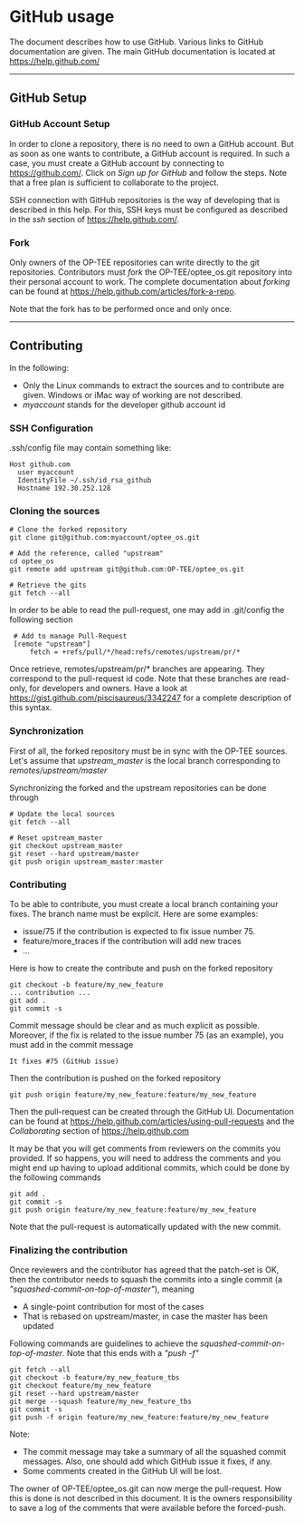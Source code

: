 GitHub usage
============

The document describes how to use GitHub. Various links to GitHub
documentation are given. The main GitHub  documentation is located
at <a href="https://help.github.com/">https://help.github.com/</a>


-----------------------------------------------------------------


GitHub Setup
------------

### GitHub Account Setup

In order to clone a repository, there is no need to own a GitHub 
account. But as soon as one wants to contribute, a GitHub account 
is required. In such a case, you must create a GitHub account 
by connecting to
<a href="https://github.com/">https://github.com/</a>.
Click on *Sign up for GitHub* and follow the steps.
Note that a free plan is sufficient to collaborate to the project.

SSH connection with GitHub repositories is the way of developing that
is described in this help. For this, SSH keys must be configured as
described in the *ssh* section of
<a href="https://help.github.com/">https://help.github.com/</a>.


### Fork

Only owners of the OP-TEE repositories can write directly to the git
repositories. Contributors must *fork* the OP-TEE/optee_os.git repository
into their personal account to work. The complete documentation about *forking*
can be found at
<a href="https://help.github.com/articles/fork-a-repo">https://help.github.com/articles/fork-a-repo</a>.

Note that the fork has to be performed once and only once.


-----------------------------------------------------------------


Contributing
------------
In the following:

* Only the Linux commands to extract the sources and to
  contribute are given. Windows or iMac way of working are not described.
* *myaccount* stands for the developer github account id

### SSH Configuration
.ssh/config file may contain something like:

	Host github.com 
	  user myaccount
	  IdentityFile ~/.ssh/id_rsa_github
	  Hostname 192.30.252.128

### Cloning the sources
	# Clone the forked repository
	git clone git@github.com:myaccount/optee_os.git

	# Add the reference, called "upstream"
	cd optee_os
	git remote add upstream git@github.com:OP-TEE/optee_os.git

	# Retrieve the gits
	git fetch --all

In order to be able to read the pull-request, one may add
in .git/config the following section

     # Add to manage Pull-Request
     [remote "upstream"]
         fetch = +refs/pull/*/head:refs/remotes/upstream/pr/*

Once retrieve, remotes/upstream/pr/* branches are appearing. They
correspond to the pull-request id code. Note that these branches
are read-only, for developers and owners. Have a look at
<a href="https://gist.github.com/piscisaureus/3342247">https://gist.github.com/piscisaureus/3342247</a>
for a complete description of this syntax.

### Synchronization

First of all, the forked repository must be in sync with the OP-TEE
sources. Let's assume that *upstream_master* is the local branch corresponding to *remotes/upstream/master*

Synchronizing the forked and the upstream repositories can be done through

	# Update the local sources
	git fetch --all

	# Reset upstream_master
	git checkout upstream_master
	git reset --hard upstream/master
	git push origin upstream_master:master

### Contributing

To be able to contribute, you must create a local branch containing your fixes.
The branch name must be explicit. Here are some examples:

* issue/75 if the contribution is expected to fix issue number 75.
* feature/more_traces if the contribution will add new traces
* ...

Here is how to create the contribute and push on the forked repository

	git checkout -b feature/my_new_feature
	... contribution ...
	git add .
	git commit -s

Commit message should be clear and as much explicit as possible.
Moreover, if the fix is related to the issue number 75 (as an example),
you must add in the commit message

	It fixes #75 (GitHub issue)

Then the contribution is pushed on the forked repository

	git push origin feature/my_new_feature:feature/my_new_feature

Then the pull-request can be created through the GitHub UI. Documentation
can be found at
<a href="https://help.github.com/articles/using-pull-requests">https://help.github.com/articles/using-pull-requests</a>
and the *Collaborating* section of
<a href="https://help.github.com">https://help.github.com</a>

It may be that you will get comments from reviewers on the commits you provided.
If so happens, you will need to address the comments and you might end up having
to upload additional commits, which could be done by the following commands

	git add .
	git commit -s
	git push origin feature/my_new_feature:feature/my_new_feature

Note that the pull-request is automatically updated with the new commit.

### Finalizing the contribution
Once reviewers and the contributor has agreed that the patch-set is OK, then the
contributor needs to squash the commits into a single commit (a 
*"squashed-commit-on-top-of-master"*), meaning

* A single-point contribution for most of the cases
* That is rebased on upstream/master, in case the master has
  been updated

Following commands are guidelines to achieve the
*squashed-commit-on-top-of-master*. Note that this ends with a
*"push -f"*
 
	git fetch --all
	git checkout -b feature/my_new_feature_tbs
	git checkout feature/my_new_feature
	git reset --hard upstream/master
	git merge --squash feature/my_new_feature_tbs
	git commit -s
	git push -f origin feature/my_new_feature:feature/my_new_feature

Note:

* The commit message may take a summary of all the squashed
  commit messages. Also, one should add which GitHub issue it fixes,
  if any.
* Some comments created in the GitHub UI will be lost.

The owner of OP-TEE/optee_os.git can now merge the pull-request.
How this is done is not described in this document.
It is the owners responsibility to save a log of the comments that were
available before the forced-push.
